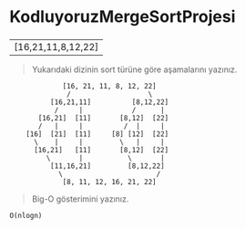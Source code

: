 # KodluyoruzMergeSortProjesi

### <table><tr><td>[16,21,11,8,12,22] </td></tr></table>
>Yukarıdaki dizinin sort türüne göre aşamalarını yazınız.

```
             [16, 21, 11, 8, 12, 22]
              /                   \
          [16,21,11]          [8,12,22]
           /     |            /      |
       [16,21]  [11]       [8,12]  [22]
       /   |     |          /  |     |
    [16]  [21]  [11]     [8] [12]  [22]
      \    |     |         \   |     |
      [16,21]   [11]       [8,12]  [22]
         \       |           \       |
          [11,16,21]         [8,12,22]
            \                       /
             [8, 11, 12, 16, 21, 22]
```

>Big-O gösterimini yazınız.

```
O(nlogn)

```
